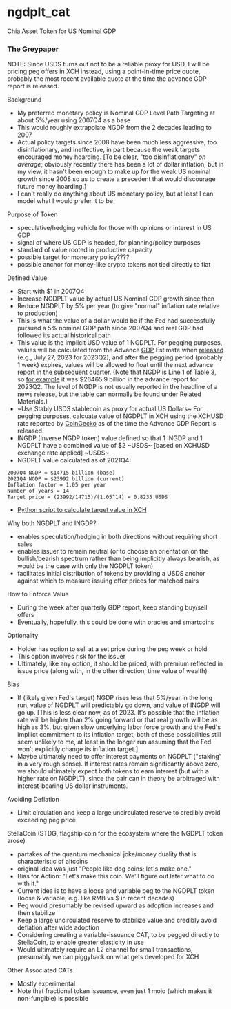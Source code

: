 # ngdplt_cat
Chia Asset Token for US Nominal GDP

### The Greypaper

NOTE: Since USDS turns out not to be a reliable proxy for USD, I will be pricing peg offers in XCH instead, using a point-in-time price quote, probably the most recent available quote at the time the advance GDP report is released.

Background
- My preferred monetary policy is Nominal GDP Level Path Targeting at about 5%/year using 2007Q4 as a base
- This would roughly extrapolate NGDP from the 2 decades leading to 2007
- Actual policy targets since 2008 have been much less aggressive, too disinflationary, and ineffective, in part because the weak targets encouraged money hoarding. [To be clear, "too disinflationary" *on average*; obviously recently there has been a lot of dollar inflation, but in my view, it hasn't been enough to make up for the weak US nominal growth since 2008 so as to create a precedent that would discourage future money hoarding.]
- I can't really do anything about US monetary policy, but at least I can model what I would prefer it to be

Purpose of Token
- speculative/hedging vehicle for those with opinions or interest in US GDP
- signal of where US GDP is headed, for planning/policy purposes
- standard of value rooted in productive capacity
- possible target for monetary policy????
- possible anchor for money-like crypto tokens not tied directly to fiat

Defined Value
- Start with $1 in 2007Q4
- Increase NGDPLT value by actual US Nominal GDP growth since then
- Reduce NGDPLT by 5% per year (to give "normal" inflation rate relative to production)
- This is what the value of a dollar would be if the Fed had successfully pursued a 5% nominal GDP path since 2007Q4 and real GDP had followed its actual historical path
- This value is the implicit USD value of 1 NGDPLT. For pegging purposes, values will be calculated from the Advance [GDP](https://www.bea.gov/data/gdp/gross-domestic-product) Estimate when [released](https://www.bea.gov/news/schedule) (e.g., July 27, 2023 for 2023Q2), and after the pegging period (probably 1 week) expires, values will be allowed to float until the next advance report in the subsequent quarter.  (Note that NGDP is Line 1 of Table 3, so [for example](https://www.bea.gov/sites/default/files/2023-04/gdp1q23_adv.pdf) it was $26465.9 billion in the advance report for 2023Q2. The level of NGDP is not usually reported in the headline of a news release, but the table can normally be found under Related Materials.)
- ~Use Stably USDS stablecoin as proxy for actual US Dollars~ For pegging purposes, calcuate value of NGDPLT in XCH using the XCHUSD rate reported by [CoinGecko](https://www.coingecko.com/en/coins/chia) as of the time the Advance GDP Report is released.
- INGDP (Inverse NGDP token) value defined so that 1 INGDP and 1 NGDPLT have a combined value of $2 ~USDS~ [based on XCHUSD exchange rate applied] ~USDS~
- NGDPLT value calculated as of 2021Q4:
```
2007Q4 NGDP = $14715 billion (base)
2021Q4 NGDP = $23992 billion (current)
Inflation factor = 1.05 per year
Number of years = 14
Target price = (23992/14715)/(1.05^14) = 0.8235 USDS
```
- [Python script to calculate target value in XCH](calc_price.py)

Why both NGDPLT and INGDP?
- enables speculation/hedging in both directions without requiring short sales
- enables issuer to remain neutral (or to choose an orientation on the bullish/bearish spectrum rather than being implicitly always bearish, as would be the case with only the NGDPLT token)
- facilitates initial distribution of tokens by providing a USDS anchor against which to measure issuing offer prices for matched pairs


How to Enforce Value
- During the week after quarterly GDP report, keep standing buy/sell offers
- Eventually, hopefully, this could be done with oracles and smartcoins

Optionality
- Holder has option to sell at a set price during the peg week or hold
- This option involves risk for the issuer
- Ultimately, like any option, it should be priced, with premium reflected in issue price (along with, in the other direction, time value of wealth)

Bias
- If (likely given Fed's target) NGDP rises less that 5%/year in the long run, value of NGDPLT will predictably go down, and value of INGDP will go up. [This is less clear now, as of 2023. It's possible that the inflation rate will be higher than 2% going forward or that real growth will be as high as 3%, but given slow underlying labor force growth and the Fed's impliict commitment to its inflation target, both of these possibilities still seem unlikely to me, at least in the longer run assuming that the Fed won't explicitly change its inflation target.]
- Maybe ultimately need to offer interest payments on NGDPLT ("staking" in a very rough sense).  If interest rates remain significantly above zero, we should ultimately expect both tokens to earn interest (but with a higher rate on NGDPLT), since the pair can in theory be arbitraged with interest-bearing US dollar instruments.

Avoiding Deflation
- Limit circulation and keep a large uncirculated reserve to credibly avoid exceeding peg price

StellaCoin (STDG, flagship coin for the ecosystem where the NGDPLT token arose)
- partakes of the quantum mechanical joke/money duality that is characteristic of altcoins
- original idea was just "People like dog coins; let's make one."
- Bias for Action: "Let's make this coin. We'll figure out later what to do with it."
- Current idea is to have a loose and variable peg to the NGDPLT token (loose & variable, e.g. like RMB vs $ in recent decades)
- Peg would presumably be revised upward as adoption increases and then stabilize
- Keep a large uncirculated reserve to stabilize value and credibly avoid deflation after wide adoption
- Considering creating a variable-issuance CAT, to be pegged directly to StellaCoin, to enable greater elasticity in use
- Would ultimately require an L2 channel for small transactions, presumably we can piggyback on what gets developed for XCH

Other Associated CATs
- Mostly experimental
- Note that fractional token issuance, even just 1 mojo (which makes it non-fungible) is possible
